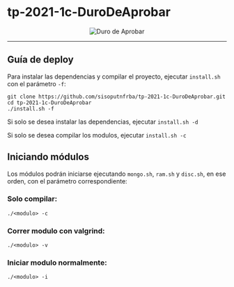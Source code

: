 # tp-2021-1c-DuroDeAprobar

 
 <p align="center">
  <img src="https://user-images.githubusercontent.com/62316777/125995719-436fd46a-9d69-4689-8611-d01ee7fc1bee.png" alt="Duro de Aprobar"/>
</p>


---

## Guía de deploy

Para instalar las dependencias y compilar el proyecto, ejecutar `install.sh` con el parámetro `-f`:

```
git clone https://github.com/sisoputnfrba/tp-2021-1c-DuroDeAprobar.git
cd tp-2021-1c-DuroDeAprobar
./install.sh -f
```

Si solo se desea instalar las dependencias, ejecutar `install.sh -d`

Si solo se desea compilar los modulos, ejecutar `install.sh -c`

## Iniciando módulos

Los módulos podrán iniciarse ejecutando `mongo.sh`, `ram.sh` y `disc.sh`, en ese orden, con el parámetro correspondiente:

### Solo compilar:
```
./<modulo> -c
```

### Correr modulo con valgrind:
```
./<modulo> -v
```

### Iniciar modulo normalmente:
```
./<modulo> -i
```

